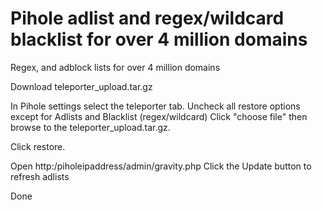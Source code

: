 # Pihole adlist and regex/wildcard blacklist for over 4 million domains
Regex, and adblock lists for over 4 million domains

Download teleporter_upload.tar.gz

In Pihole settings select the teleporter tab.  Uncheck all restore options except for Adlists and Blacklist (regex/wildcard)
Click "choose file" then browse to the teleporter_upload.tar.gz.

Click restore.

Open http:/piholeipaddress/admin/gravity.php
Click the Update button to refresh adlists

Done

